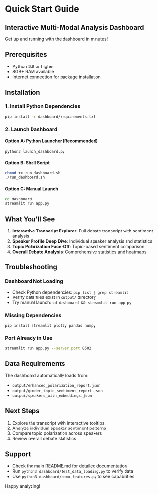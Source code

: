 # Quick Start Guide

## Interactive Multi-Modal Analysis Dashboard

Get up and running with the dashboard in minutes!

## Prerequisites

- Python 3.9 or higher
- 8GB+ RAM available
- Internet connection for package installation

## Installation

### 1. Install Python Dependencies
```bash
pip install -r dashboard/requirements.txt
```

### 2. Launch Dashboard

#### Option A: Python Launcher (Recommended)
```bash
python3 launch_dashboard.py
```

#### Option B: Shell Script
```bash
chmod +x run_dashboard.sh
./run_dashboard.sh
```

#### Option C: Manual Launch
```bash
cd dashboard
streamlit run app.py
```

## What You'll See

1. **Interactive Transcript Explorer**: Full debate transcript with sentiment analysis
2. **Speaker Profile Deep Dive**: Individual speaker analysis and statistics
3. **Topic Polarization Face-Off**: Topic-based sentiment comparison
4. **Overall Debate Analysis**: Comprehensive statistics and heatmaps

## Troubleshooting

### Dashboard Not Loading
- Check Python dependencies: `pip list | grep streamlit`
- Verify data files exist in `output/` directory
- Try manual launch: `cd dashboard && streamlit run app.py`

### Missing Dependencies
```bash
pip install streamlit plotly pandas numpy
```

### Port Already in Use
```bash
streamlit run app.py --server.port 8502
```

## Data Requirements

The dashboard automatically loads from:
- `output/enhanced_polarization_report.json`
- `output/gender_topic_sentiment_report.json`
- `output/speakers_with_embeddings.json`

## Next Steps

1. Explore the transcript with interactive tooltips
2. Analyze individual speaker sentiment patterns
3. Compare topic polarization across speakers
4. Review overall debate statistics

## Support

- Check the main README.md for detailed documentation
- Run `python3 dashboard/test_data_loading.py` to verify data
- Use `python3 dashboard/demo_features.py` to see capabilities

Happy analyzing!
